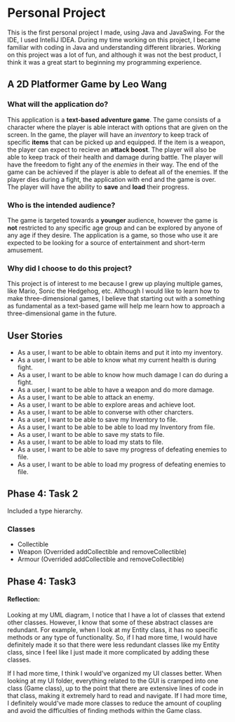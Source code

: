 # Personal Project

This is the first personal project I made, using Java and JavaSwing. For the IDE, I used IntelliJ IDEA. During my time working on this project, I became familiar with coding in Java and understanding different libraries. Working on this project was a lot of fun, and although it was not the best product, I think it was a great start to beginning my programming experience.

## A 2D Platformer Game by Leo Wang

### What will the application do?  

This application is a **text-based adventure game**. The game consists 
of a character where the player is able interact with options that are given on the screen.
In the game, the player will have an *inventory* to keep track of specific **items** 
that can be picked up and equipped. If the item is a weapon, the player can expect to recieve
an **attack boost**. The player will also be able to keep track of their health and
damage during battle. The player will have the freedom to fight any of the *enemies* in their way.
The end of the game can be achieved if the player is able to defeat all of the enemies. If the player
dies during a fight, the application with end and the game is over. The player will have the ability
to **save** and **load** their progress.

### Who is the intended audience?

The game is targeted towards a **younger** audience, however the game is **not** restricted
to any specific age group and can be explored by anyone of any age if they desire. The
application is a game, so those who use it are expected to be looking for a source of 
entertainment and short-term amusement.

### Why did I choose to do this project?

This project is of interest to me because I grew up playing multiple games, like Mario, Sonic the Hedgehog, etc.
Although I would like to learn how to make three-dimensional games, I believe that starting out with a 
something as fundamental as a text-based game will help me learn how to approach a three-dimensional game in the future.

## User Stories
- As a user, I want to be able to obtain items and put it into my inventory.   
- As a user, I want to be able to know what my current health is during fight.
- As a user, I want to be able to know how much damage I can do during a fight.
- As a user, I want to be able to have a weapon and do more damage.
- As a user, I want to be able to attack an enemy.
- As a user, I want to be able to explore areas and achieve loot.
- As a user, I want to be able to converse with other charcters.
- As a user, I want to be able to save my Inventory to file.
- As a user, I want to be able to be able to load my Inventory from file.
- As a user, I want to be able to save my stats to file.
- As a user, I want to be able to load my stats to file. 
- As a user, I want to be able to save my progress of defeating enemies to file.
- As a user, I want to be able to load my progress of defeating enemies to file. 

## Phase 4: Task 2

Included a type hierarchy.  

### Classes
- Collectible
- Weapon (Overrided addCollectible and removeCollectible)
- Armour (Overrided addCollectible and removeCollectible)

## Phase 4: Task3

#### Reflection:
Looking at my UML diagram, I notice that I have a lot of classes that extend other classes.
However, I know that some of these abstract classes are redundant. For example,
when I look at my Entity class, it has no specific methods or any type of functionality.
So, if I had more time, I would have definitely made it so that there were less
redundant classes like my Entity class, since I feel like I just made it more complicated
by adding these classes.  
  
If I had more time, I think I would've organized my UI classes better. When looking at my
UI folder, everything related to the GUI is cramped into one class (Game class), up
to the point that there are extensive lines of code in that class, making it extremely
hard to read and navigate. If I had more time,
I definitely would've made more classes to reduce the amount of coupling and avoid
the difficulties of finding methods within the Game class.


